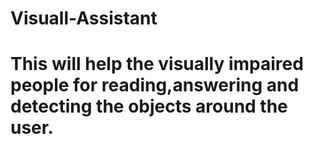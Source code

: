 # Visuall-Assistant
# This will help the visually impaired people for reading,answering and detecting the objects around the user.
